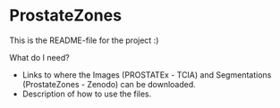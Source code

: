 # ProstateZones

This is the README-file for the project :)

What do I need?
- Links to where the Images (PROSTATEx - TCIA) and Segmentations (ProstateZones - Zenodo) can be downloaded.
- Description of how to use the files.
